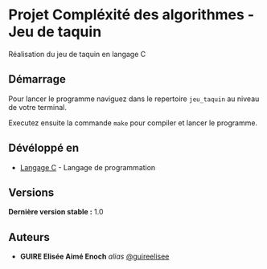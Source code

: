 # Projet Compléxité des algorithmes - Jeu de taquin

Réalisation du jeu de taquin en langage C

## Démarrage

Pour lancer le programme naviguez dans le repertoire ``jeu_taquin`` au niveau de votre terminal.

 Executez ensuite la commande ``make`` pour compiler et lancer le programme.

## Dévéloppé en

* [Langage C](http://gnu.org) - Langage de programmation

## Versions

**Dernière version stable :** 1.0

## Auteurs

* **GUIRE Elisée Aimé Enoch** _alias_ [@guireelisee](https://github.com/guireelisee)
